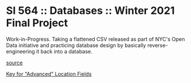 # SI 564 :: Databases :: Winter 2021 Final Project

Work-in-Progress. Taking a flattened CSV released as part of NYC's Open Data initiative and
practicing database design by basically reverse-engineering it back into a database.

<a href="https://data.cityofnewyork.us/Health/DOHMH-New-York-City-Restaurant-Inspection-Results/43nn-pn8j">source</a>

<a href="https://www1.nyc.gov/site/planning/data-maps/open-data.page">Key for "Advanced" Location Fields</a>